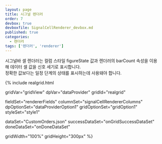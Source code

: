 ```yaml
---
layout: page
title: 시그널 렌더러
order: 7
devbox: true
devboxfile: SignalCellRenderer_devbox.md
published: true
categories:
  - 렌더러
tags: ['렌더러', 'renderer']
---
```


시그널바 셀 렌더러는 컬럼 스타일 figureState 값과 렌더러의 barCount 속성을 이용해 데이터 셀 값을 신호 세기로 표시합니다.  
정확한 값보다는 일정 단계의 상태를 표시하는데 사용돼야 합니다.  

<script>
var onGridSuccessDataSet = function(data, textStatus, jqXHR) {
  dataProvider.setRows(data);
}
var onDoneDataSet = function() {
  gridView.setColumnProperty("EmployeeID2", "renderer", {type:"signal", barCount:10});

  gridView.setColumnProperty("EmployeeID2", "styles", {figureState: "value"});
}
</script>

{% include realgrid.html

  gridVar="gridView"
  dpVar="dataProvider"
  gridId="realgrid"

  fieldSet="rendererFields"
  columnSet="signalCellRendererColumns"
  dpOptionSet="dataProviderOption1"
  gridOptionSet="gridOption1"
  styleSet="style1"

  dataSet="CustomOrders.json"
  successDataSet="onGridSuccessDataSet"  
  doneDataSet="onDoneDataSet"

  gridWidth="100%"
  gridHeight="300px" %}
